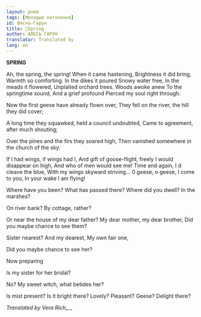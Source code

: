 ```yaml
---
layout: poem
tags: [Мелодыя натхнення]
id: Вясна-Гарун
title: 🚧Spring
author: АЛЕСЬ ГАРУН
translator: Translated by 
lang: en
---
```



 
**SPRING**

Ah, the spring, the spring! When it came hastening, Brightness it did bring, Warmth so comforting. In the dikes it poured Snowy water free, In the meads it flowered, Unplaited orchard trees. Woods awoke anew To the springtime sound, And a grief profound Pierced my soul right through.


Now the first geese have already flown over, They fell on the river, the hill they did cover;

A long time they squawked, held a council undoubted, Came to agreement, after much shouting;

Over the pines and the firs they soared high, Then vanished somewhere in the church of the sky.

If I had wings, if wings had I, And gift of goose-flight, freely I would disappear on high, And who of men would see me! Time and again, I d cleave the blue, With my wings skyward striving... 0 geese, o geese, I come to you, In your wake I am flying!

Where have you been? What has passed there? Where did you dwell? In the marshes?

On river bank? By cottage, rather?

Or near the house of my dear father? My dear mother, my dear brother, Did you maybe chance to see them?

Sister nearest? And my dearest, My own fair one,

Did you maybe chance to see her?

Now preparing

Is my sister for her bridal?

No? My sweet witch, what betides her?

Is mist present? Is it bright there? Lovely? Pleasant? Geese? Delight there?

_Translated by Vera Rich__._

